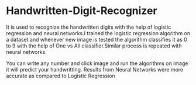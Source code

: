 # Handwritten-Digit-Recognizer
It is used to recognize the handwritten digits with the help of logistic regression and neural networks.I trained the logistic regression algorithm on a dataset and whenever new image is tested the algorithm classifies it as 0 to 9 with the help of One vs All classifier.Similar process is repeated with neural networks.

You can write any number and click image and run the algorithms on image it will predict your handwritting.
Results from Neural Networks were more accurate as compared to Logistic Regression 




